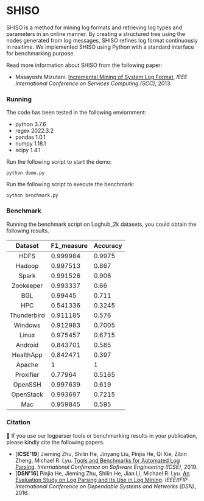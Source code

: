 # SHISO

SHISO is a method for mining log formats and retrieving log types and parameters in an online manner. By creating a structured tree using the nodes generated from log messages, SHISO refines log format continuously in realtime. We implemented SHISO using Python with a standard interface for benchmarking purpose.

Read more information about SHISO from the following paper:

+ Masayoshi Mizutani. [Incremental Mining of System Log Format](http://ieeexplore.ieee.org/document/6649746/), *IEEE International Conference on Services Computing (SCC)*, 2013.

### Running

The code has been tested in the following enviornment:
+ python 3.7.6
+ regex 2022.3.2
+ pandas 1.0.1
+ numpy 1.18.1
+ scipy 1.4.1

Run the following script to start the demo:

```
python demo.py
```

Run the following script to execute the benchmark:

```
python benchmark.py
```

### Benchmark

Running the benchmark script on Loghub_2k datasets, you could obtain the following results.

|   Dataset   | F1_measure | Accuracy |
|:-----------:|:------------|:----------|
|     HDFS    | 0.999984   | 0.9975   |
|    Hadoop   | 0.997513   | 0.867    |
|    Spark    | 0.991526   | 0.906    |
|  Zookeeper  | 0.993337   | 0.66     |
|     BGL     | 0.99445    | 0.711    |
|     HPC     | 0.541336   | 0.3245   |
| Thunderbird | 0.911185   | 0.576    |
|   Windows   | 0.912983   | 0.7005   |
|    Linux    | 0.975457   | 0.6715   |
|   Android   | 0.843701   | 0.585    |
|  HealthApp  | 0.842471   | 0.397    |
|    Apache   | 1          | 1        |
|  Proxifier  | 0.77964    | 0.5165   |
|   OpenSSH   | 0.997639   | 0.619    |
|  OpenStack  | 0.993697   | 0.7215   |
|     Mac     | 0.959845   | 0.595    |

### Citation

:telescope: If you use our logparser tools or benchmarking results in your publication, please kindly cite the following papers.

+ [**ICSE'19**] Jieming Zhu, Shilin He, Jinyang Liu, Pinjia He, Qi Xie, Zibin Zheng, Michael R. Lyu. [Tools and Benchmarks for Automated Log Parsing](https://arxiv.org/pdf/1811.03509.pdf). *International Conference on Software Engineering (ICSE)*, 2019.
+ [**DSN'16**] Pinjia He, Jieming Zhu, Shilin He, Jian Li, Michael R. Lyu. [An Evaluation Study on Log Parsing and Its Use in Log Mining](https://jiemingzhu.github.io/pub/pjhe_dsn2016.pdf). *IEEE/IFIP International Conference on Dependable Systems and Networks (DSN)*, 2016.
